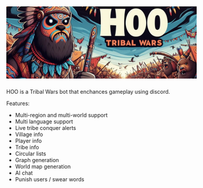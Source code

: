 # ![HOO banner](images/banner.jpg "HOO banner")

<!--# ![HOO](images/hoo.png "HOO") TW Discord Bot -->

HOO is a Tribal Wars bot that enchances gameplay using discord.


Features:
  - Multi-region and multi-world support
  - Multi language support
  - Live tribe conquer alerts
  - Village info
  - Player info
  - Tribe info
  - Circular lists
  - Graph generation
  - World map generation
  - AI chat
  - Punish users / swear words